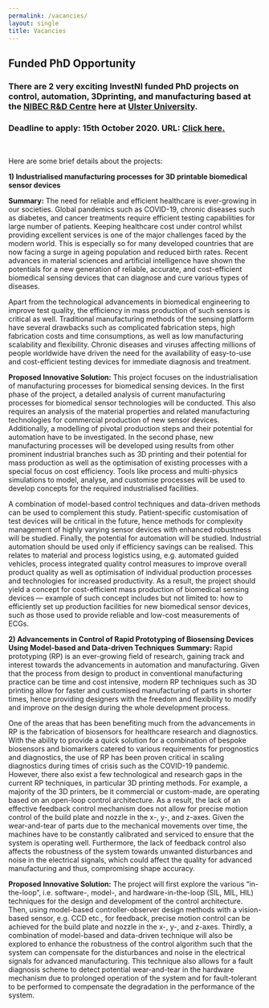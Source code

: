 ```yaml
---
permalink: /vacancies/
layout: single
title: Vacancies
---
```


<!--
### There are no vacancies available at the moment. ###

### 1) All existing funded PhD openings are currently filled up but self-funded students are welcome to enquire and seek contact for discussions. 
-->

## Funded PhD Opportunity ##
### There are 2 very exciting InvestNI funded PhD projects on control, automation, 3Dprinting, and manufacturing based at the [NIBEC R&D Centre](https://www.ulster.ac.uk/nibec) here at [Ulster University](https://www.ulster.ac.uk).

### Deadline to apply: **15th October 2020**.  URL: [Click here.](https://www.ulster.ac.uk/doctoralcollege/find-a-phd?query=&subject=Engineering&type=funded&studytype=phd&fbclid=IwAR1Q7521sFQKPBH2hlDdT645eWFyyUhbUaPjA-Cc0qH1i65aaf0nwsfxaM4)  
<br/>

Here are some brief details about the projects:    

**1) Industrialised manufacturing processes for 3D printable biomedical sensor devices**

**Summary:** The need for reliable and efficient healthcare is ever-growing in our societies. Global pandemics such as COVID-19, chronic diseases such as diabetes, and cancer treatments require efficient testing capabilities for large number of patients. Keeping healthcare cost under control whilst providing excellent services is one of the major challenges faced by the modern world. This is especially so for many developed countries that are now facing a surge in ageing population and reduced birth rates. Recent advances in material sciences and artificial intelligence have shown the potentials for a new generation of reliable, accurate, and cost-efficient biomedical sensing devices that can diagnose and cure various types of diseases.

Apart from the technological advancements in biomedical engineering to improve test quality, the efficiency in mass production of such sensors is critical as well. Traditional manufacturing methods of the sensing platform have several drawbacks such as complicated fabrication steps, high fabrication costs and time consumptions, as well as low manufacturing scalability and flexibility. Chronic diseases and viruses affecting millions of people worldwide have driven the need for the availability of easy-to-use and cost-efficient testing devices for immediate diagnosis and treatment.

**Proposed Innovative Solution:** This project focuses on the industrialisation of manufacturing processes for biomedical sensing devices. In the first phase of the project, a detailed analysis of current manufacturing processes for biomedical sensor technologies will be conducted. This also requires an analysis of the material properties and related manufacturing technologies for commercial production of new sensor devices. Additionally, a modelling of pivotal production steps and their potential for automation have to be investigated. In the second phase, new manufacturing processes will be developed using results from other prominent industrial branches such as 3D printing and their potential for mass production as well as the optimisation of existing processes with a special focus on cost efficiency. Tools like process and multi-physics simulations to model, analyse, and customise processes will be used to develop concepts for the required industrialised facilities.

A combination of model-based control techniques and data-driven methods can be used to complement this study. Patient-specific customisation of test devices will be critical in the future, hence methods for complexity management of highly varying sensor devices with enhanced robustness will be studied. Finally, the potential for automation will be studied. Industrial automation should be used only if efficiency savings can be realised. This relates to material and process logistics using, e.g. automated guided vehicles, process integrated quality control measures to improve overall product quality as well as optimisation of individual production processes and technologies for increased productivity. As a result, the project should yield a concept for cost-efficient mass production of biomedical sensing devices — example of such concept includes but not limited to: how to efficiently set up production facilities for new biomedical sensor devices, such as those used to provide reliable and low-cost measurements of ECGs.

**2) Advancements in Control of Rapid Prototyping of Biosensing Devices Using Model-based and Data-driven Techniques**
**Summary:** Rapid prototyping (RP) is an ever-growing field of research, gaining track and interest towards the advancements in automation and manufacturing. Given that the process from design to product in conventional manufacturing practice can be time and cost intensive, modern RP techniques such as 3D printing allow for faster and customised manufacturing of parts in shorter times, hence providing designers with the freedom and flexibility to modify and improve on the design during the whole development process.

One of the areas that has been benefiting much from the advancements in RP is the fabrication of biosensors for healthcare research and diagnostics. With the ability to provide a quick solution for a combination of bespoke biosensors and biomarkers catered to various requirements for prognostics and diagnostics, the use of RP has been proven critical in scaling diagnostics during times of crisis such as the COVID-19 pandemic. However, there also exist a few technological and research gaps in the current RP techniques, in particular 3D printing methods. For example, a majority of the 3D printers, be it commercial or custom-made, are operating based on an open-loop control architecture. As a result, the lack of an effective feedback control mechanism does not allow for precise motion control of the build plate and nozzle in the x-, y-, and z-axes. Given the wear-and-tear of parts due to the mechanical movements over time, the machines have to be constantly calibrated and serviced to ensure that the system is operating well. Furthermore, the lack of feedback control also affects the robustness of the system towards unwanted disturbances and noise in the electrical signals, which could affect the quality for advanced manufacturing and thus, compromising shape accuracy.

**Proposed Innovative Solution:** The project will first explore the various “in-the-loop”, i.e. software-, model-, and hardware-in-the-loop (SIL, MIL, HIL) techniques for the design and development of the control architecture. Then, using model-based controller-observer design methods with a vision-based sensor, e.g. CCD etc., for feedback, precise motion control can be achieved for the build plate and nozzle in the x-, y-, and z-axes. Thirdly, a combination of model-based and data-driven technique will also be explored to enhance the robustness of the control algorithm such that the system can compensate for the disturbances and noise in the electrical signals for advanced manufacturing. This technique also allows for a fault diagnosis scheme to detect potential wear-and-tear in the hardware mechanism due to prolonged operation of the system and for fault-tolerant to be performed to compensate the degradation in the performance of the system.



<!--
## Mechatronics Technician (Full Time) ##

The School of Engineering at the Ulster University, UK is hiring a Technician in Mechatronics Engineering. The position will provide technical support for teaching, research and other activities of the School. 

Deadline: 24th Nov 2019

More information can be obtained via this [link](https://atsv7.wcn.co.uk/search_engine/jobs.cgi?SID=amNvZGU9MTg0MzM2MiZ2dF90ZW1wbGF0ZT0xMTI2Jm93bmVyPTUwNDM3ODEmb3duZXJ0eXBlPWZhaXImYnJhbmRfaWQ9MCZwb3N0aW5nX2NvZGU9MzQ3).  


## Funded PhD Opportunity ##

Title: Photoelectrocatalytic reactor with microcontroller-based control system for the elimination of antimicrobial resistant organisms in water

Summary: Globally, about 1.8 Billion people live without access to improved water sources. Alarmingly, Contaminants of Emerging Concerns (CECs) such as pharmaceuticals, personal care products, pesticides, metal based nanoparticles, and other pollutants, including pathogens, antibiotic resistant bacteria (ARBs) were reported to be present in the treated sewage as well as in drinking water around the world. Photoelectrolytic (or electrochemically assisted photocatalytic) treatment of water is an interesting approach for the tertiary treatment of wastewater. This novel technology has been poorly investigated thus far for the simultaneous degradation or organic pollutants and removal of microorganisms present in wastewater. The objective of this PhD project relates to the development of an application of a photoelectrochemical cell (PEC) for the removal of Antimicrobial Resistant Bacteria (ARB) in water.

This PhD project will focus on the following main objectives:
 - Detection of antimicrobial resistant bacteria in water using microbial and molecular techniques.
 - Selection and characterisation of an UV sensor material for automatic control of a photoreactor.
 - Design of a microcontroller-based control program for the operation of a photoelectrochemical reactor based on UV dose sensing.
 - Construction and assessment of an photoelectrocatalytic reactor with UV-feedback microcontroller-based control system for the elimination of antimicrobial organisms in water.



Deadline: 7th February 2020

For more information or to apply, click [here](https://www.ulster.ac.uk/doctoralcollege/find-a-phd/511634).
-->


